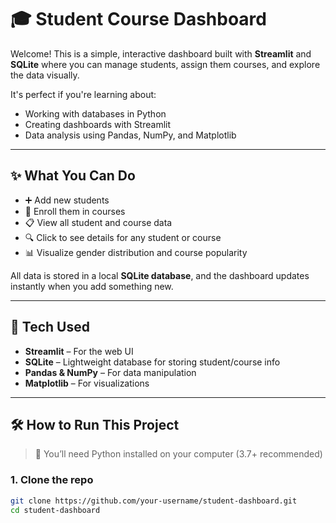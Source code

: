 # 🎓 Student Course Dashboard

Welcome! This is a simple, interactive dashboard built with **Streamlit** and **SQLite** where you can manage students, assign them courses, and explore the data visually.

It's perfect if you're learning about:
- Working with databases in Python
- Creating dashboards with Streamlit
- Data analysis using Pandas, NumPy, and Matplotlib

---

## ✨ What You Can Do

- ➕ Add new students
- 📝 Enroll them in courses
- 📋 View all student and course data
- 🔍 Click to see details for any student or course
- 📊 Visualize gender distribution and course popularity

All data is stored in a local **SQLite database**, and the dashboard updates instantly when you add something new.

---

## 🧰 Tech Used

- **Streamlit** – For the web UI
- **SQLite** – Lightweight database for storing student/course info
- **Pandas & NumPy** – For data manipulation
- **Matplotlib** – For visualizations

---

## 🛠️ How to Run This Project

> 📌 You’ll need Python installed on your computer (3.7+ recommended)

### 1. Clone the repo

```bash
git clone https://github.com/your-username/student-dashboard.git
cd student-dashboard

